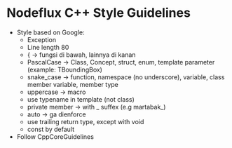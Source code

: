 # Nodeflux C++ Style Guidelines

* Style based on Google:
  * Exception
  * Line length 80
  * { → fungsi di bawah, lainnya di kanan
  * PascalCase → Class, Concept, struct, enum, template parameter (example: TBoundingBox)
  * snake_case → function, namespace (no underscore),  variable, class member variable, member type
  * uppercase → macro
  * use typename in template (not class)
  * private member → with _ suffex (e.g martabak_)
  * auto → ga dienforce
  * use trailing return type, except with void
  * const by default
* Follow CppCoreGuidelines